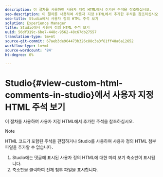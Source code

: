 ```yaml
---
description: 이 절차를 사용하여 사용자 지정 HTML에서 추가한 주석을 참조하십시오.
seo-description: 이 절차를 사용하여 사용자 지정 HTML에서 추가한 주석을 참조하십시오.
seo-title: Studio에서 사용자 정의 HTML 주석 보기
solution: Experience Manager
title: Studio에서 사용자 정의 HTML 주석 보기
uuid: 56df319c-6be7-448c-9562-48c67db27557
translation-type: tm+mt
source-git-commit: 67aeb3de964473b326c88c3a3f81ff48a6a12652
workflow-type: tm+mt
source-wordcount: '84'
ht-degree: 0%

---
```



# Studio{#view-custom-html-comments-in-studio}에서 사용자 지정 HTML 주석 보기

이 절차를 사용하여 사용자 지정 HTML에서 추가한 주석을 참조하십시오.

>[!NOTE]
>
>HTML 코드가 포함된 주석을 편집하거나 Studio를 사용하여 사용자 정의 HTML 첨부 파일을 추가할 수 없습니다.

1. Studio에는 댓글에 표시된 사용자 정의 HTML에 대한 미리 보기 축소판이 표시됩니다.
1. 축소판을 클릭하여 전체 첨부 파일을 표시합니다.
